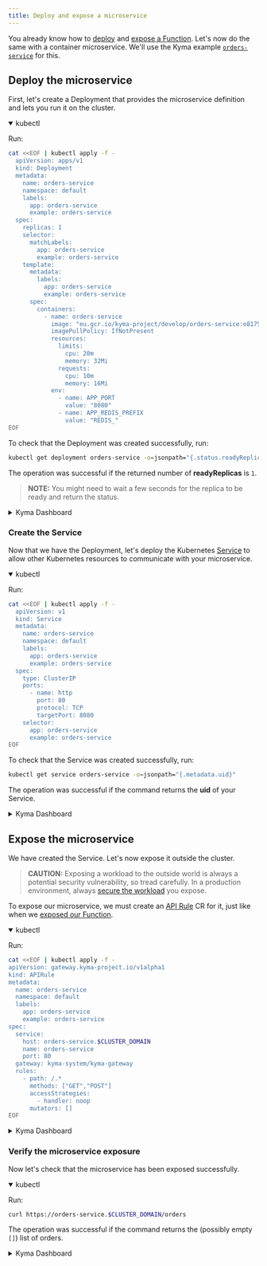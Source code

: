 ```yaml
---
title: Deploy and expose a microservice
---
```


You already know how to [deploy](02-deploy-expose-function.md#create-a-function) and [expose a Function](02-deploy-expose-function.md#expose-the-function). Let's now do the same with a container microservice.
We'll use the Kyma example [`orders-service`](https://github.com/kyma-project/examples/blob/master/orders-service/README.md) for this.

## Deploy the microservice

First, let's create a Deployment that provides the microservice definition and lets you run it on the cluster.

<div tabs name="Create a microservice Deployment" group="deploy-expose-microservice">
  <details open>
  <summary label="kubectl">
  kubectl
  </summary>

Run:

```bash
cat <<EOF | kubectl apply -f -
  apiVersion: apps/v1
  kind: Deployment
  metadata:
    name: orders-service
    namespace: default
    labels:
      app: orders-service
      example: orders-service
  spec:
    replicas: 1
    selector:
      matchLabels:
        app: orders-service
        example: orders-service
    template:
      metadata:
        labels:
          app: orders-service
          example: orders-service
      spec:
        containers:
          - name: orders-service
            image: "eu.gcr.io/kyma-project/develop/orders-service:e8175c63"
            imagePullPolicy: IfNotPresent
            resources:
              limits:
                cpu: 20m
                memory: 32Mi
              requests:
                cpu: 10m
                memory: 16Mi
            env:
              - name: APP_PORT
                value: "8080"
              - name: APP_REDIS_PREFIX
                value: "REDIS_"
EOF
```

To check that the Deployment was created successfully, run:
```bash
kubectl get deployment orders-service -o=jsonpath="{.status.readyReplicas}"
```

The operation was successful if the returned number of **readyReplicas** is `1`.

> **NOTE:** You might need to wait a few seconds for the replica to be ready and return the status.

  </details>
  <details>
  <summary label="Kyma Dashboard">
  Kyma Dashboard
  </summary>

1. From the left navigation, go to **Deployments**.
2. Click on **Create Deployment +**.
3. Choose the **Advanced** view and provide the following parameters:
    - **Name**: `orders-service`
    - **Labels**: add labels `app` and `example` and set their values to `orders-service`
    - **Containers**: enter Docker image `eu.gcr.io/kyma-project/develop/orders-service:68a58069`
    - Check the **Expose a separate Service** box to create a Service for your Deployment and skip the [next Section](03-deploy-expose-microservice.md#create-the-service)
    - **Port**: `80`
    - **Target Port**: `8080`  

    _Optionally_, to save resources, modify these parameters:
    - **Memory requests**: `10Mi`
    - **Memory limits**: `32Mi`
    - **CPU requests (m)**: `16m`
    - **CPU limits (m)**: `20m`  
  
4. Click **Create**.

The operation was successful if the Pod **Status** for the Deployment is `RUNNING`.
  </details>
</div>

### Create the Service

Now that we have the Deployment, let's deploy the Kubernetes [Service](https://kubernetes.io/docs/concepts/services-networking/service/) to allow other Kubernetes resources to communicate with your microservice.

<div tabs name="Create a Service" group="deploy-expose-microservice">
  <details open>
  <summary label="kubectl">
  kubectl
  </summary>

Run:

```bash
cat <<EOF | kubectl apply -f -
  apiVersion: v1
  kind: Service
  metadata:
    name: orders-service
    namespace: default
    labels:
      app: orders-service
      example: orders-service
  spec:
    type: ClusterIP
    ports:
      - name: http
        port: 80
        protocol: TCP
        targetPort: 8080
    selector:
      app: orders-service
      example: orders-service
EOF
```

To check that the Service was created successfully, run:

```bash
kubectl get service orders-service -o=jsonpath="{.metadata.uid}"
```

The operation was successful if the command returns the **uid** of your Service.

  </details>
  <details>
  <summary label="Kyma Dashboard">
  Kyma Dashboard
  </summary>

As you've already [created the Kubernetes Service with the microservice](03-deploy-expose-microservice.md#deploy-the-microservice), skip this part.

<!--
//TODO: Functionality not added yet. Check with Hasselhoffs in a while.
If you created the Service at the previous step while creating the Deployment, skip this section. Otherwise, you must now create the Service.

1. From the left navigation, go to **Services**.
2. Click on **Create Service +**.
3. ...

The operation was successful if ... .
--->
  </details>
</div>

## Expose the microservice

We have created the Service. Let's now expose it outside the cluster.

> **CAUTION:** Exposing a workload to the outside world is always a potential security vulnerability, so tread carefully. In a production environment, always [secure the workload](../03-tutorials/00-api-exposure/apix-03-expose-and-secure-workload-oauth2.md) you expose.

To expose our microservice, we must create an [API Rule](../05-technical-reference/00-custom-resources/apix-01-apirule.md) CR for it, just like when we [exposed our Function](02-deploy-expose-function.md#expose-the-function).

<div tabs name="Expose the microservice" group="deploy-expose-microservice">
  <details open>
  <summary label="kubectl">
  kubectl
  </summary>

Run:

```bash
cat <<EOF | kubectl apply -f -
apiVersion: gateway.kyma-project.io/v1alpha1
kind: APIRule
metadata:
  name: orders-service
  namespace: default
  labels:
    app: orders-service
    example: orders-service
spec:
  service:
    host: orders-service.$CLUSTER_DOMAIN
    name: orders-service
    port: 80
  gateway: kyma-system/kyma-gateway
  rules:
    - path: /.*
      methods: ["GET","POST"]
      accessStrategies:
        - handler: noop
      mutators: []
EOF
```

  </details>
  <details>
  <summary label="Kyma Dashboard">
  Kyma Dashboard
  </summary>

1. Using the left navigation, go to **Discovery and Network** > **Services** and select your Service.
2. In your Services's view, click on **Create API Rule +**.
3. Provide the **Name** (`orders-service`) and **Subdomain** (`orders-service`) and click **Create**.

> **NOTE:** Alternatively, from the left navigation go to **Discovery and Network** > **API Rules**, click on **Create API Rule +**, and continue with step 2, selecting the appropriate **Service** from the dropdown menu.
  </details>
</div>

### Verify the microservice exposure

Now let's check that the microservice has been exposed successfully.

<div tabs name="Verify microservice exposure" group="deploy-expose-microservice">
  <details open>
  <summary label="kubectl">
  kubectl
  </summary>

Run:

```bash
curl https://orders-service.$CLUSTER_DOMAIN/orders
```

The operation was successful if the command returns the (possibly empty `[]`) list of orders.

  </details>
  <details>
  <summary label="Kyma Dashboard">
  Kyma Dashboard
  </summary>

1. From your Services's view, get the API Rule's **Host**.

   > **NOTE:** Alternatively, from the left navigation go to **API Rules** and get the **Host** URL from there.

2. Paste this **Host** in your browser and add the `/orders` suffix to the end of it, like this: `{HOST}/orders`. Open it.

The operation was successful if the page shows the (possibly empty `[]`) list of orders.
  </details>
</div>
